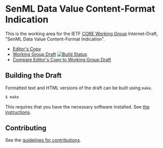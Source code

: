 # SenML Data Value Content-Format Indication

This is the working area for the IETF [CORE Working Group](https://datatracker.ietf.org/wg/core/documents/) Internet-Draft, "SenML Data Value Content-Format Indication".

* [Editor's Copy](https://core-wg.github.io/senml-data-ct/#go.draft-ietf-core-senml-data-ct.html)
* [Working Group Draft](https://tools.ietf.org/html/draft-ietf-core-senml-data-ct) [![Build Status](https://travis-ci.org/core-wg/senml-data-ct.svg?branch=master)](https://travis-ci.org/core-wg/senml-data-ct)
* [Compare Editor's Copy to Working Group Draft](https://core-wg.github.io/senml-data-ct/#go.draft-ietf-core-senml-data-ct.diff)

## Building the Draft

Formatted text and HTML versions of the draft can be built using `make`.

```sh
$ make
```

This requires that you have the necessary software installed.  See
[the instructions](https://github.com/martinthomson/i-d-template/blob/master/doc/SETUP.md).


## Contributing

See the
[guidelines for contributions](https://github.com/core-wg/senml-data-ct/blob/master/CONTRIBUTING.md).
